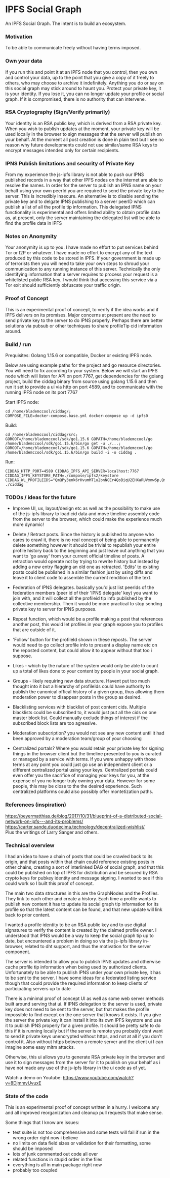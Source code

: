 
# IPFS Social Graph  
  
An IPFS Social Graph. The intent is to build an ecosystem.  
  
### Motivation  
  
To be able to communicate freely without having terms imposed.  
  
### Own your data  
  
If you run this and point it at an IPFS node that you control, then you own and control your data, up to the point that you give a copy of it freely to others, who may choose to archive it indefinitely. Anything you do or say on this social graph may stick around to haunt you. Protect your private key, it is your identity. If you lose it, you can no longer update your profile or social graph. If it is compromised, there is no authority that can intervene.  
  
### RSA Cryptography (Sign/Verify primarily)  
  
Your identity is an RSA public key, which is derived from a RSA private key. When you wish to publish updates at the moment, your private key will be used locally in the browser to sign messages that the server will publish on your behalf. At the moment all post creation is done in plain text but I see no reason why future developments could not use similar/same RSA keys to encrypt messages intended only for certain recipients.  
  
### IPNS Publish limitations and security of Private Key  
  
From my experience the js-ipfs library is not able to push our IPNS published records in a way that other IPFS nodes on the internet are able to resolve the names. In order for the server to publish an IPNS name on your behalf using your own peerId you are required to send the private key to the server. This is incredibly insecure. An alternative is to disable sending the private key and to delgate IPNS publishing to a server peerID which can publish a list of all the profile tip information. This delegated IPNS functionality is experimental and offers limited ability to obtain profile data as, at present, only the server maintaining the delegated list will be able to find the profile data in IPFS  
  
### Notes on Anonymity   
Your anonymity is up to you. I have made no effort to put services behind Tor or I2P or whatever. I have made no effort to encrypt any of the text produced by this code to be stored in IPFS. If your government is made up of terrorists then you will need to take your own steps to shroud your communication to any running instance of this server. Technically the only identifying information that a server requires to process your request is a whitelisted public RSA key. I would think that accessing this service via a Tor exit should sufficiently obfuscate your traffic origin.  
  
### Proof of Concept  
  
This is an experimental proof of concept, to verify if the idea works and if IPFS delivers on its promises. Major concerns at present are the need to send private key to the server to do IPNS properly. Perhaps there are better solutions via pubsub or other techniques to share profileTip cid information around.  
  
  
### Build / run 
Prequisites: Golang 1.15.6 or compatible, Docker or existing IPFS node.

Below are using example paths for the project and go resource directories. You will need to fix according to your system. Below we will start an IPFS node which will listen for API on port 7767, get dependencies for the golang project, build the ciddag binary from source using golang 1.15.6 and then run it set to provide a ui via http on port 4589, and to communicate with the running IPFS node on its port 7767   

Start IPFS node:
    
    
    cd /home/blademccool/ciddag/;
    COMPOSE_FILE=docker-compose.base.yml docker-compose up -d ipfs0

Build:
 

    cd /home/blademccool/ciddag/src;
    GOROOT=/home/blademccool/sdk/go1.15.6 GOPATH=/home/blademccool/go /home/blademccool/sdk/go1.15.6/bin/go get -u ./...;
    GOROOT=/home/blademccool/sdk/go1.15.6 GOPATH=/home/blademccool/go /home/blademccool/sdk/go1.15.6/bin/go build -i -o ciddag .  

Run: 
 

    CIDDAG_HTTP_PORT=4589 CIDDAG_IPFS_API_SERVER=localhost:7767 CIDDAG_IPFS_KEYSTORE_PATH=./compose/ipfs2/keystore CIDDAG_WL_PROFILEIDS="QmQPy3enk6rHvumMT1u2bnNCEr4QoBiqU2EHXaRUVxmw5p,Qmd7Scc5K1B8JLNoMS4cKATQKemAoSaEq7nFc5b3oQ9F3M" ./ciddag 

 
 
### TODOs / ideas for the future   
 - Improve UI, ux, layout/design etc as well as the possibility to make use of the js-ipfs library to load cid data and move timeline assembly code from the server to the browser, which could make the experience much more dynamic!  
  
 - Delete / Retract posts. Since the history is published to anyone who cares to crawl it, there is no real concept of being able to permanently delete something however it should be trivial to republish your entire profile history back to the beginning and just leave out anything that you want to 'go away' from your current official timeline of posts. A retraction would operate not by trying to rewrite history but instead by adding a new entry flagging an old one as retracted. 'Edits' to existing posts could be published in a similar fashion just by using diffs and leave it to client code to assemble the current rendition of the text.
  
 - Federation of IPNS delegates. basically you'd just list peerIds of the federation members (peer id of their 'IPNS delegate' key) you want to join with, and it will collect all the profileid tip info published by the collective membership. Then it would be more practical to stop sending private key to server for IPNS purposes.  
  
 - Repost function, which would be a profile making a post that references another post, this would let profiles in your graph expose you to profiles that are outside of it.  
 - 'Follow' button for the profileId shown in these reposts. The server would need to go collect profile info to present a display name etc on the reposted content, but could allow it to appear without that too i suppose.  
  
 - Likes - which by the nature of the system would only be able to count up a total of likes done to your content by people in your social graph.  
  
 - Groups - likely requiring new data structure. Havent put too much thought into it but a hierarchy of profileIds could have authority to publish the canonical offical history of a given group, thus allowing them moderation power to disappear posts in the group as desired.  
  
 - Blacklisting services with blacklist of post content cids. Multiple blacklists could be subscribed to, it would just put all the cids on one master block list. Could manually exclude things of interest if the subscribed block lists are too agressive.  
  
 - Moderation subscription? you would not see any new content until it had been approved by a moderation team/group of your choosing  
  
 - Centralized portals? Where you would retain your private key for signing things in the browser client but the timeline presented to you is curated or managed by a service with terms. If you were unhappy with those terms at any point you could just go use an independent client or a different centralized portal using your keys. Centralized portals could even offer you the sacrifice of managing your keys for you, at the expense of you no longer truly owning your data. However for some people, this may be close to the the desired experience. Such centralized platforms could also possibly offer montetization paths.  
  
### References (inspiration)  
  
https://beyermatthias.de/blog/2017/10/31/blueprint-of-a-distributed-social-network-on-ipfs---and-its-problems/  
https://carter.sande.duodecima.technology/decentralized-wishlist/  
Plus the writings of Larry Sanger and others.  
  
### Technical overview  
  
I had an idea to have a chain of posts that could be crawled back to its origin, and that posts within that chain could reference existing posts in other chains, creating a sort of interlinked DAG of social graph, and that this could be published on top of IPFS for distribution and be secured by RSA crypto keys for pubkey identity and message signing. I wanted to see if this could work so I built this proof of concept.  
  
The main two data structures in this are the GraphNodes and the Profiles. They link to each other and create a history. Each time a profile wants to publish new content it has to update its social graph tip information for its profile so that the latest content can be found, and that new update will link back to prior content.   
  
I wanted a profile identity to be an RSA public key and to use digital signatures to verify the content is created by the claimed profile owner. I understood that IPNS would be a way to keep the social graph tip up to date, but encountered a problem in doing so via the js-ipfs library in-browser, related to dht support, and thus the motivation for the server component.  
  
The server is intended to allow you to publish IPNS updates and otherwise cache profile tip information when being used by authorized clients. Unfortunately to be able to publish IPNS under your own private key, it has to be sent to the server. I have some ideas for a federated listing service though that could provide the required information to keep clients of participating servers up to date  
  
There is a minimal proof of concept UI as well as some web server methods built around serving that ui. If IPNS delegation to the server is used, private key does not need to be sent to the server, but that makes the profile impossible to find except on the one server that knows it exists. If you give the server the private key it can install it into its own IPFS keystore and use it to publish IPNS properly for a given profile. It should be pretty safe to do this if it is running locally but if the server is remote you probably dont want to send it private keys unencrypted without https, and not at all if you don't control it. Also without https between a remote server and the client ui I can imagine some easy mitm attacks.  
  
Otherwise, this ui allows you to generate RSA private key in the browser and use it to sign messages from the server for it to publish on your behalf as i have not made any use of the js-ipfs library in the ui code as of yet.

Watch a demo on Youtube: https://www.youtube.com/watch?v=8DjmmvUvuxE  
  
### State of the code  
  
This is an experimental proof of concept written in a hurry. I welcome any and all improved reorganization and cleanup pull requests that make sense.  
  
Some things that I know are issues:  
  - test suite is not too comprehensive and some tests will fail if run in the wrong order right now i believe   
 - no limits on data field sizes or validation for their formatting, some should be imposed  
 - lots of junk commented out code all over  
 - related functions in stupid order in the files  
 - everything is all in main package right now  
 - probably too coupled